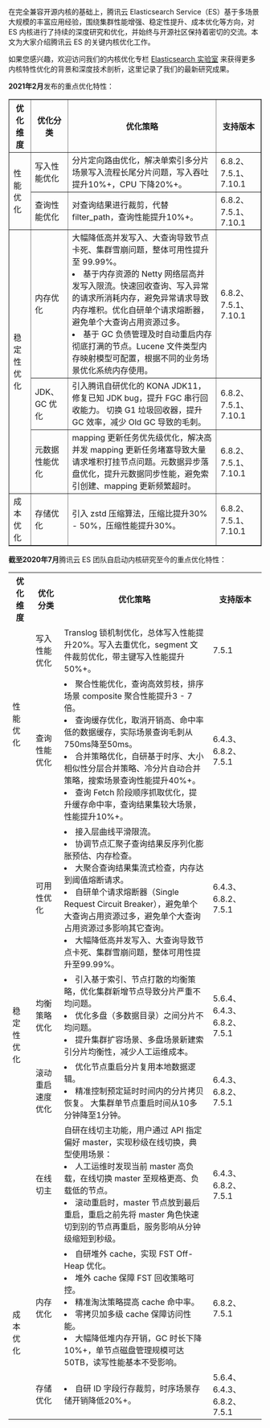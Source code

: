 在完全兼容开源内核的基础上，腾讯云 Elasticsearch Service（ES）基于多场景大规模的丰富应用经验，围绕集群性能增强、稳定性提升、成本优化等方向，对 ES 内核进行了持续的深度研究和优化，并始终与开源社区保持着密切的交流。本文为大家介绍腾讯云 ES 的关键内核优化工作。

如果您感兴趣，欢迎访问我们的内核优化专栏 [Elasticsearch 实验室](https://cloud.tencent.com/developer/column/2428) 来获得更多内核特性优化的背景和深度技术剖析，这里记录了我们的最新研究成果。

**2021年2月**发布的重点优化特性：
<table border="1">
    <tr>
        <th>优化维度</th>
        <th>优化分类</th>
				<th>优化策略</th>
				<th>支持版本</th>
    </tr>
    <tr>
        <td rowspan="2">性能优化</td>
        <td>写入性能优化</td>
				<td>分片定向路由优化，解决单索引多分片场景写入流程长尾分片问题，写入吞吐提升10%+，CPU 下降20%+。</td>
				<td>6.8.2、7.5.1、7.10.1</td>
    </tr>
		<tr>
        <td>查询性能优化</td>
				<td>对查询结果进行裁剪，代替 filter_path，查询性能提升10%+。</td>
				<td>6.8.2、7.5.1、7.10.1  </td>
    </tr>
		<tr>
        <td rowspan="3">稳定性优化</td>
        <td>内存优化</td>
				<td>大幅降低高并发写入、大查询导致节点卡死、集群雪崩问题，整体可用性提升至 99.99%。<li/>基于内存资源的 Netty 网络层高并发写入限流。快速回收查询、写入异常的请求所消耗内存，避免异常请求导致内存堆积。优化自研单个请求熔断器，避免单个大查询占用资源过多。<li/>基于 GC 负债管理及时自动重启内存彻底打满的节点。Lucene 文件类型内存映射模型可配置，根据不同的业务场景优化系统内存使用。</td>
				<td>6.8.2、7.5.1、7.10.1</td>
    </tr>
		<tr>
        <td>JDK、GC 优化</td>
				<td>引入腾讯自研优化的 KONA JDK11，修复已知 JDK bug，提升 FGC 串行回收能力。 切换 G1 垃圾回收器，提升 GC 效率，减少 Old GC 导致的毛刺。</td>
				<td>6.8.2、7.5.1、7.10.1</td>
    </tr>
		<tr>
        <td>元数据性能优化</td>
				<td>mapping 更新任务优先级优化，解决高并发 mapping 更新任务堵塞导致大量请求堆积打挂节点问题。元数据异步落盘优化，提升元数据同步性能，避免索引创建、mapping 更新频繁超时。</td>
				<td>6.8.2、7.5.1、7.10.1</td>
    </tr>
		<tr>
        <td rowspan="2">成本优化</td>
        <td>存储优化</td>
				<td>引入 zstd 压缩算法，压缩比提升30% - 50%，压缩性能提升30%。</td>
				<td>6.8.2、7.5.1、7.10.1</td>
    </tr>
</table>


**截至2020年7月**腾讯云 ES 团队自启动内核研究至今的重点优化特性：

<table class="tg">
  <tbody><tr>
    <th class="tg-llyw">优化维度</th>
    <th class="tg-llyw">优化分类</th>
    <th class="tg-llyw">优化策略</th>
    <th class="tg-llyw">	支持版本</th>
  </tr>
<tr>
    <td class="tg-0pky"  rowspan="2">性能优化</td>
    <td class="tg-0pky">写入性能优化</td>
    <td class="tg-0pky">Translog 锁机制优化，总体写入性能提升20%。写入去重优化，segment 文件裁剪优化，带主键写入性能提升50%+。</td>
    <td class="tg-0pky">7.5.1</td>
  </tr>
	<tr>
    <td class="tg-0pky">查询性能优化</td>
    <td class="tg-0pky"><li>聚合性能优化，查询高效剪枝，排序场景 composite 聚合性能提升3 - 7倍。
<li>查询缓存优化，取消开销高、命中率低的数据缓存，实际场景查询毛刺从750ms降至50ms。
<li>合并策略优化，自研基于时序、大小相似性分层合并策略、冷分片自动合并策略，搜索场景查询性能提升40%+。
<li>查询 Fetch 阶段顺序抓取优化，提升缓存命中率，查询结果集较大场景，性能提升10%+。</td>
    <td class="tg-0pky">6.4.3、6.8.2、7.5.1</td>
  </tr>
<tr>
    <td class="tg-0pky"  rowspan="4">稳定性优化</td>
    <td class="tg-0pky">可用性优化</td>
    <td class="tg-0pky"><li>接入层曲线平滑限流。<li>协调节点汇聚子查询结果反序列化膨胀预估、内存检查。<li>大聚合查询结果集流式检查，内存达到阈值熔断请求。<li>自研单个请求熔断器（Single Request Circuit Breaker），避免单个大查询占用资源过多，避免单个大查询占用资源过多影响其它查询。<li>大幅降低高并发写入、大查询导致节点卡死、集群雪崩问题，整体可用性提升至99.99%。
</td>
    <td class="tg-0pky">6.4.3、6.8.2、7.5.1</td>
  </tr>
<tr>
    <td class="tg-0pky">均衡策略优化</td>
    <td class="tg-0pky"><li>引入基于索引、节点打散的均衡策略，优化集群新增节点导致分片严重不均问题。<li>优化多盘（多数据目录）之间分片不均问题。<li>提升集群扩容场景、多盘场景新建索引分片均衡性，减少人工运维成本。
</td>
    <td class="tg-0pky">5.6.4、6.4.3、6.8.2、7.5.1</td>
  </tr>
	<tr>
    <td class="tg-0pky">滚动重启速度优化</td>
    <td class="tg-0pky"><li>优化节点重启分片复用本地数据逻辑。<li>精准控制预定延时时间内的分片拷贝恢复。
大集群单节点重启时间从10多分钟降至1分钟。
</td>
    <td class="tg-0pky">6.4.3、6.8.2、7.5.1</td>
  </tr>
<tr>
    <td class="tg-0pky">在线切主</td>
    <td class="tg-0pky">自研在线切主功能，用户通过 API 指定偏好 master，实现秒级在线切换，典型使用场景：
<li>人工运维时发现当前 master 高负载，在线切换 master 至规格更高、负载低的节点。
<li>滚动重启时，master 节点放到最后重启，重启之前先将 master 角色快速切到别的节点再重启，服务影响从分钟级缩短到秒级。
</td>
    <td class="tg-0pky">6.4.3、6.8.2、7.5.1</td>
  </tr>
	<tr>
	 <td class="tg-0pky"  rowspan="2">成本优化</td>
    <td class="tg-0pky">内存优化</td>
    <td class="tg-0pky"><li>自研堆外 cache，实现 FST Off-Heap 优化。<li>堆外 cache 保障 FST 回收策略可控。<li>精准淘汰策略提高 cache 命中率。<li>零拷贝加多级 cache 保障访问性能。<li>大幅降低堆内存开销，GC 时长下降10%+，单节点磁盘管理规模可达50TB，读写性能基本不受影响。
</td>
    <td class="tg-0pky">6.8.2、7.5.1</td>
  </tr>
	<tr>
    <td class="tg-0pky">存储优化</td>
    <td class="tg-0pky"><li>自研 ID 字段行存裁剪，时序场景存储开销降低20%+。
</td>
    <td class="tg-0pky">5.6.4、6.4.3、6.8.2、7.5.1</td>
  </tr>
</tbody></table>




